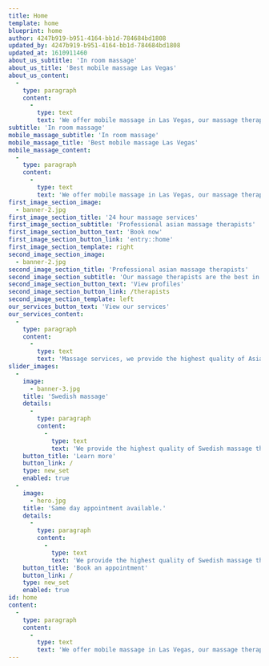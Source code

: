```yaml
---
title: Home
template: home
blueprint: home
author: 4247b919-b951-4164-bb1d-784684bd1808
updated_by: 4247b919-b951-4164-bb1d-784684bd1808
updated_at: 1610911460
about_us_subtitle: 'In room massage'
about_us_title: 'Best mobile massage Las Vegas'
about_us_content:
  -
    type: paragraph
    content:
      -
        type: text
        text: 'We offer mobile massage in Las Vegas, our massage therapists will travel yo tour location and provide a relaxing massage. Our massage therapists are professional and experienced.'
subtitle: 'In room massage'
mobile_massage_subtitle: 'In room massage'
mobile_massage_title: 'Best mobile massage Las Vegas'
mobile_massage_content:
  -
    type: paragraph
    content:
      -
        type: text
        text: 'We offer mobile massage in Las Vegas, our massage therapists will travel yo tour location and provide a relaxing massage. Our massage therapists are professional and experienced.'
first_image_section_image:
  - banner-2.jpg
first_image_section_title: '24 hour massage services'
first_image_section_subtitle: 'Professional asian massage therapists'
first_image_section_button_text: 'Book now'
first_image_section_button_link: 'entry::home'
first_image_section_template: right
second_image_section_image:
  - banner-2.jpg
second_image_section_title: 'Professional asian massage therapists'
second_image_section_subtitle: 'Our massage therapists are the best in Las Vegas!'
second_image_section_button_text: 'View profiles'
second_image_section_button_link: /therapists
second_image_section_template: left
our_services_button_text: 'View our services'
our_services_content:
  -
    type: paragraph
    content:
      -
        type: text
        text: 'Massage services, we provide the highest quality of Asian massage therapy with 24 hour on-demand massage, mobile massage therapy in Las Vegas, Same day appointment available.'
slider_images:
  -
    image:
      - banner-3.jpg
    title: 'Swedish massage'
    details:
      -
        type: paragraph
        content:
          -
            type: text
            text: 'We provide the highest quality of Swedish massage therapy with 24 hour on-demand massage in Las Vegs.'
    button_title: 'Learn more'
    button_link: /
    type: new_set
    enabled: true
  -
    image:
      - hero.jpg
    title: 'Same day appointment available.'
    details:
      -
        type: paragraph
        content:
          -
            type: text
            text: 'We provide the highest quality of Swedish massage therapy with 24 hour on-demand massage in Las Vegs.'
    button_title: 'Book an appointment'
    button_link: /
    type: new_set
    enabled: true
id: home
content:
  -
    type: paragraph
    content:
      -
        type: text
        text: 'We offer mobile massage in Las Vegas, our massage therapists will travel yo tour location and provide a relaxing massage. Our massage therapists are professional and experienced.'
---
```

